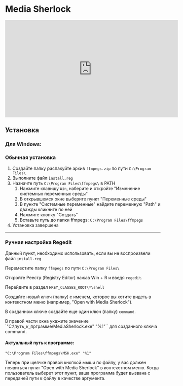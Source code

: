 # Media Sherlock

<iframe width="560" height="315" src="https://www.youtube.com/embed/5sXCtyXH3B0?si=rtS_WDzFB-nBlnc9" title="YouTube video player" frameborder="0" allow="accelerometer; autoplay; clipboard-write; encrypted-media; gyroscope; picture-in-picture; web-share" allowfullscreen></iframe>

## Установка

### Для Windows:

### Обычная установка

1. Создайте папку распакуйте архив `ffmpegs.zip` по пути `C:\Program Files\`
2. Выполните файл `install.reg`
3. Назначте путь `C:\Program Files\ffmpegs\` в PATH
   1. Нажмите клавишу `Win`, наберите и откройте "Изменение системных переменных среды"
   2. В открывшемся окне выберите пункт "Переменные среды"
   3. В пункте "Системные переменные" найдите переменную "Path" и дважды кликните по ней
   4. Нажмите кнопку "Создать"
   5. Вставьте путь до папки ffmpegs: `C:\Program Files\ffmpegs`
4. Установка завершена
---

### Ручная настройка Regedit

Данный пункт, необходимо использовать, если вы не воспроизвели файл `install.reg`

Переместите папку `ffmpegs` по пути `C:\Program Files\`

Откройте Реестр (Registry Editor) нажав Win + R и введя `regedit`.

Перейдите в раздел `HKEY_CLASSES_ROOT\*\shell`

Создайте новый ключ (папку) с именем, которое вы хотите видеть в контекстном меню (например, "Open with Media Sherlock").

В созданном ключе создайте еще один ключ (папку) `command`.

В правой части окна укажите значение `"C:\путь_к_прграмме\MediaSherlock.exe" "%1"`` для созданного ключа command.

#### Актуальный путь к программе:

```shell
"C:\Program Files\ffmpegs\MSH.exe" "%1"
```

Теперь при щелчке правой кнопкой мыши по файлу, у вас должен появиться пункт "Open with Media Sherlock" в контекстном меню. Когда пользователь выберет этот пункт, ваша программа будет вызвана с передачей пути к файлу в качестве аргумента.